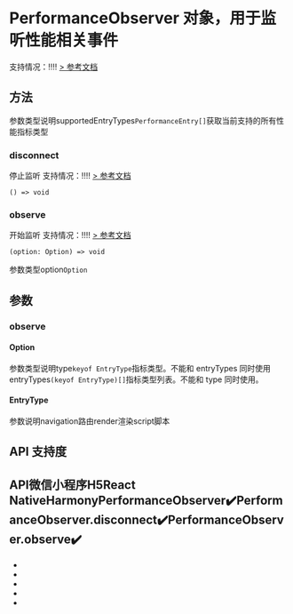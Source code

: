 # PerformanceObserver 对象，用于监听性能相关事件
支持情况：!!!!
[> 参考文档
](https://developers.weixin.qq.com/miniprogram/dev/api/base/performance/PerformanceObserver.html)
## 方法[​](PerformanceObserver.html#方法)
参数类型说明supportedEntryTypes`PerformanceEntry[]`获取当前支持的所有性能指标类型
### disconnect[​](PerformanceObserver.html#disconnect)
停止监听
支持情况：!!!!
[> 参考文档
](https://developers.weixin.qq.com/miniprogram/dev/api/base/performance/PerformanceObserver.disconnect.html)
```tsx
() => void
```

### observe[​](PerformanceObserver.html#observe)
开始监听
支持情况：!!!!
[> 参考文档
](https://developers.weixin.qq.com/miniprogram/dev/api/base/performance/PerformanceObserver.observe.html)
```tsx
(option: Option) => void
```
参数类型option`Option`
## 参数[​](PerformanceObserver.html#参数)
### observe[​](PerformanceObserver.html#observe-1)
#### Option[​](PerformanceObserver.html#option)
参数类型说明type`keyof EntryType`指标类型。不能和 entryTypes 同时使用entryTypes`(keyof EntryType)[]`指标类型列表。不能和 type 同时使用。
#### EntryType[​](PerformanceObserver.html#entrytype)
参数说明navigation路由render渲染script脚本
## API 支持度[​](PerformanceObserver.html#api-支持度)
API微信小程序H5React NativeHarmonyPerformanceObserver✔️PerformanceObserver.disconnect✔️PerformanceObserver.observe✔️
- 

- 
- 

- 

- 

-
